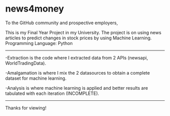 # news4money
To the GitHub community and prospective employers,


This is my Final Year Project in my University. 
The project is on using news articles to predict changes in stock prices by using Machine Learning. Programming Language: Python
___________________________________________________________________________________________________________________
-Extraction is the code where I extracted data from 2 APIs (newsapi, WorldTradingData).

-Amalgamation is where I mix the 2 datasources to obtain a complete dataset for machine learning.

-Analysis is where machine learning is applied and better results are tabulated with each iteration (INCOMPLETE).
___________________________________________________________________________________________________________________

Thanks for viewing!

